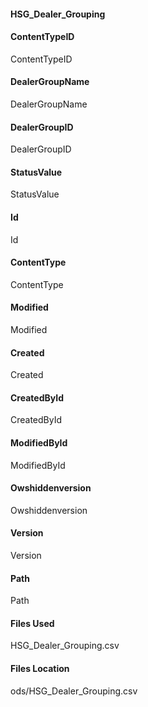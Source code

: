 #### HSG_Dealer_Grouping

#### ContentTypeID


ContentTypeID


#### DealerGroupName


DealerGroupName


#### DealerGroupID


DealerGroupID


#### StatusValue


StatusValue


#### Id


Id


#### ContentType


ContentType


#### Modified


Modified


#### Created

Created


#### CreatedById


CreatedById


#### ModifiedById


ModifiedById


#### Owshiddenversion


Owshiddenversion


#### Version


Version


#### Path


Path



#### Files Used


HSG_Dealer_Grouping.csv


#### Files Location

ods/HSG_Dealer_Grouping.csv